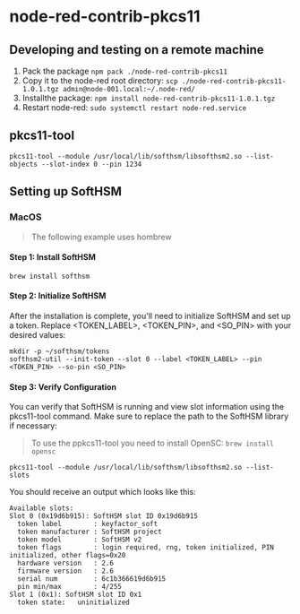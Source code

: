 # node-red-contrib-pkcs11

## Developing and testing on a remote machine

1. Pack the package `npm pack ./node-red-contrib-pkcs11`
2. Copy it to the node-red root directory: `scp ./node-red-contrib-pkcs11-1.0.1.tgz admin@node-001.local:~/.node-red/`
3. Installthe package: `npm install node-red-contrib-pkcs11-1.0.1.tgz`
4. Restart node-red: `sudo systemctl restart node-red.service`

## pkcs11-tool

```
pkcs11-tool --module /usr/local/lib/softhsm/libsofthsm2.so --list-objects --slot-index 0 --pin 1234
```

## Setting up SoftHSM

### MacOS 

> The following example uses hombrew

#### Step 1: Install SoftHSM

```
brew install softhsm
```

#### Step 2: Initialize SoftHSM

After the installation is complete, you'll need to initialize SoftHSM and set up a token. Replace <TOKEN_LABEL>, <TOKEN_PIN>, and <SO_PIN> with your desired values:

```
mkdir -p ~/softhsm/tokens
softhsm2-util --init-token --slot 0 --label <TOKEN_LABEL> --pin <TOKEN_PIN> --so-pin <SO_PIN>
```

#### Step 3: Verify Configuration

You can verify that SoftHSM is running and view slot information using the pkcs11-tool command. Make sure to replace the path to the SoftHSM library if necessary:

> To use the ppkcs11-tool you need to install OpenSC: `brew install opensc`

```
pkcs11-tool --module /usr/local/lib/softhsm/libsofthsm2.so --list-slots
```

You should receive an output which looks like this:

```
Available slots:
Slot 0 (0x19d6b915): SoftHSM slot ID 0x19d6b915
  token label        : keyfactor_soft
  token manufacturer : SoftHSM project
  token model        : SoftHSM v2
  token flags        : login required, rng, token initialized, PIN initialized, other flags=0x20
  hardware version   : 2.6
  firmware version   : 2.6
  serial num         : 6c1b366619d6b915
  pin min/max        : 4/255
Slot 1 (0x1): SoftHSM slot ID 0x1
  token state:   uninitialized

```